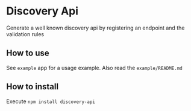 # Discovery Api

Generate a well known discovery api by registering an endpoint and the validation rules

## How to use

See `example` app for a usage example. Also read the `example/README.md`

## How to install

Execute `npm install discovery-api`
